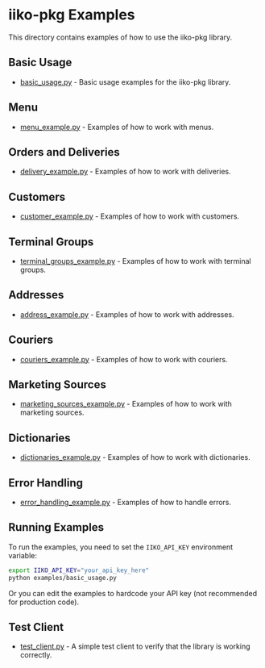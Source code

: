 # iiko-pkg Examples

This directory contains examples of how to use the iiko-pkg library.

## Basic Usage

- [basic_usage.py](basic_usage.py) - Basic usage examples for the iiko-pkg library.

## Menu

- [menu_example.py](menu_example.py) - Examples of how to work with menus.

## Orders and Deliveries

- [delivery_example.py](delivery_example.py) - Examples of how to work with deliveries.

## Customers

- [customer_example.py](customer_example.py) - Examples of how to work with customers.

## Terminal Groups

- [terminal_groups_example.py](terminal_groups_example.py) - Examples of how to work with terminal groups.

## Addresses

- [address_example.py](address_example.py) - Examples of how to work with addresses.

## Couriers

- [couriers_example.py](couriers_example.py) - Examples of how to work with couriers.

## Marketing Sources

- [marketing_sources_example.py](marketing_sources_example.py) - Examples of how to work with marketing sources.

## Dictionaries

- [dictionaries_example.py](dictionaries_example.py) - Examples of how to work with dictionaries.

## Error Handling

- [error_handling_example.py](error_handling_example.py) - Examples of how to handle errors.

## Running Examples

To run the examples, you need to set the `IIKO_API_KEY` environment variable:

```bash
export IIKO_API_KEY="your_api_key_here"
python examples/basic_usage.py
```

Or you can edit the examples to hardcode your API key (not recommended for production code).

## Test Client

- [test_client.py](test_client.py) - A simple test client to verify that the library is working correctly.
